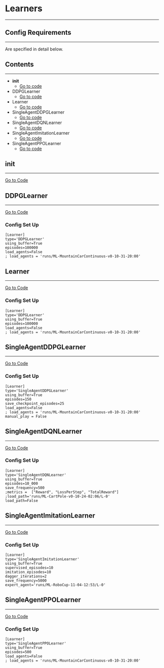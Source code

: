 # Learners
___

## Config Requirements
___
Are specified in detail below.

## Contents
___
* __init__
    * [Go to code](https://github.com/nflux/Control-Tasks/blob/master/shiva/shiva/learners/__init__.py)
* DDPGLearner
    * [Go to code](https://github.com/nflux/Control-Tasks/blob/master/shiva/shiva/learners/DDPGLearner.py)
* Learner
    * [Go to code](https://github.com/nflux/Control-Tasks/blob/master/shiva/shiva/learners/Learner.py)
* SingleAgentDDPGLearner
    * [Go to code](https://github.com/nflux/Control-Tasks/blob/master/shiva/shiva/learners/SingleAgentDQNLearner.py)
* SingleAgentDQNLearner
    * [Go to code](https://github.com/nflux/Control-Tasks/blob/master/shiva/shiva/learners/SingleAgentDQNLearner.py)
* SingleAgentImitationLearner
    * [Go to code](https://github.com/nflux/Control-Tasks/blob/master/shiva/shiva/learners/SingleAgentImitationLearner.py)
* SingleAgentPPOLearner
    * [Go to code](https://github.com/nflux/Control-Tasks/blob/master/shiva/shiva/learners/SingleAgentPPOLearner.py)


## __init__
___
[Go to Code](https://github.com/nflux/Control-Tasks/blob/master/shiva/shiva/learners/__init__.py)


##  DDPGLearner
___
[Go to Code](https://github.com/nflux/Control-Tasks/blob/master/shiva/shiva/learners/DDPGLearner.py)

### Config Set Up     
```
[Learner]
type='DDPGLearner'
using_buffer=True
episodes=100000
load_agents=False
; load_agents = 'runs/ML-MountainCarContinuous-v0-10-31-20:00'
```

##  Learner
___
[Go to Code](https://github.com/nflux/Control-Tasks/blob/master/shiva/shiva/learners/Learner.py)

### Config Set Up     
```
[Learner]
type='DDPGLearner'
using_buffer=True
episodes=100000
load_agents=False
; load_agents = 'runs/ML-MountainCarContinuous-v0-10-31-20:00'
```

##  SingleAgentDDPGLearner
___
[Go to Code](https://github.com/nflux/Control-Tasks/blob/master/shiva/shiva/learners/DDPGLearner.py)

### Config Set Up     
```
[Learner]
type='SingleAgentDDPGLearner'
using_buffer=True
episodes=150
save_checkpoint_episodes=25
load_agents=False
; load_agents = 'runs/ML-MountainCarContinuous-v0-10-31-20:00'
manual_play = False
```

##  SingleAgentDQNLearner
___
[Go to Code](https://github.com/nflux/Control-Tasks/blob/master/shiva/shiva/learners/SingleAgentDQNLearner.py)

### Config Set Up     
```
[Learner]
type='SingleAgentDQNLearner'
using_buffer=True
episodes=10_000
save_frequency=500
;metrics =  ["Reward", "LossPerStep", "TotalReward"]
;load_path='runs/ML-CartPole-v0-10-24-02:06/L-0'
load_path=False
```


##  SingleAgentImitationLearner
___
[Go to Code](https://github.com/nflux/Control-Tasks/blob/master/shiva/shiva/learners/SingleAgentImitationLearner.py)

### Config Set Up     
```
[Learner]
type='SingleAgentImitationLearner'
using_buffer=True
supervised_episodes=10
imitation_episodes=10
dagger_iterations=2
save_frequency=5000
expert_agent='runs/ML-RoboCup-11-04-12:53/L-0'
```


##  SingleAgentPPOLearner
___
[Go to Code](https://github.com/nflux/Control-Tasks/blob/master/shiva/shiva/learners/SingleAgentPPOLearner.py)

### Config Set Up     
```
[Learner]
type='SingleAgentPPOLearner'
using_buffer=True
episodes=500
load_agents=False
; load_agents = 'runs/ML-MountainCarContinuous-v0-10-31-20:00'
```